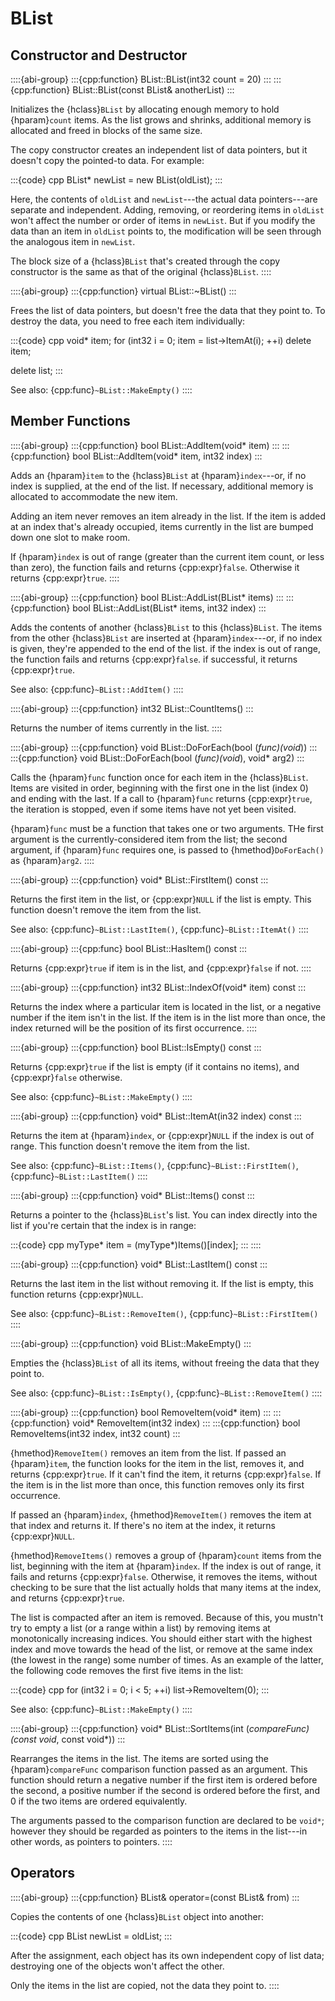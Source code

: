 # BList

## Constructor and Destructor

::::{abi-group}
:::{cpp:function} BList::BList(int32 count = 20)
:::
:::{cpp:function} BList::BList(const BList& anotherList)
:::

Initializes the {hclass}`BList` by allocating enough memory to hold {hparam}`count` items. As the
list grows and shrinks, additional memory is allocated and freed in blocks of the same size.

The copy constructor creates an independent list of data pointers, but it doesn't copy the
pointed-to data. For example:

:::{code} cpp
BList* newList = new BList(oldList);
:::

Here, the contents of `oldList` and `newList`---the actual data pointers---are separate and
independent. Adding, removing, or reordering items in `oldList` won't affect the number or order of
items in `newList`. But if you modify the data than an item in `oldList` points to, the modification
will be seen through the analogous item in `newList`.

The block size of a {hclass}`BList` that's created through the copy constructor is the same as that
of the original {hclass}`BList`.
::::


::::{abi-group}
:::{cpp:function} virtual BList::~BList()
:::

Frees the list of data pointers, but doesn't free the data that they point to. To destroy the data,
you need to free each item individually:

:::{code} cpp
void* item;
for (int32 i = 0; item = list->ItemAt(i); ++i)
	delete item;

delete list;
:::

See also: {cpp:func}`~BList::MakeEmpty()`
::::

## Member Functions

::::{abi-group}
:::{cpp:function} bool BList::AddItem(void* item)
:::
:::{cpp:function} bool BList::AddItem(void* item, int32 index)
:::

Adds an {hparam}`item` to the {hclass}`BList` at {hparam}`index`---or, if no index is supplied, at the end of
the list. If necessary, additional memory is allocated to accommodate the new item.

Adding an item never removes an item already in the list. If the item is added at an index that's
already occupied, items currently in the list are bumped down one slot to make room.

If {hparam}`index` is out of range (greater than the current item count, or less than zero), the
function fails and returns {cpp:expr}`false`. Otherwise it returns {cpp:expr}`true`.
::::

::::{abi-group}
:::{cpp:function} bool BList::AddList(BList* items)
:::
:::{cpp:function} bool BList::AddList(BList* items, int32 index)
:::

Adds the contents of another {hclass}`BList` to this {hclass}`BList`. The items from the other
{hclass}`BList` are inserted at {hparam}`index`---or, if no index is given, they're appended to the
end of the list. if the index is out of range, the function fails and returns {cpp:expr}`false`. if
successful, it returns {cpp:expr}`true`.

See also: {cpp:func}`~BList::AddItem()`
::::

::::{abi-group}
:::{cpp:function} int32 BList::CountItems()
:::

Returns the number of items currently in the list.
::::

::::{abi-group}
:::{cpp:function} void BList::DoForEach(bool (*func)(void*))
:::
:::{cpp:function} void BList::DoForEach(bool (*func)(void*), void* arg2)
:::

Calls the {hparam}`func` function once for each item in the {hclass}`BList`. Items are visited in
order, beginning with the first one in the list (index 0) and ending with the last. If a call to
{hparam}`func` returns {cpp:expr}`true`, the iteration is stopped, even if some items have not yet
been visited.

{hparam}`func` must be a function that takes one or two arguments. THe first argument is the
currently-considered item from the list; the second argument, if {hparam}`func` requires one, is
passed to {hmethod}`DoForEach()` as {hparam}`arg2`.
::::

::::{abi-group}
:::{cpp:function} void* BList::FirstItem() const
:::

Returns the first item in the list, or {cpp:expr}`NULL` if the list is empty. This function doesn't
remove the item from the list.

See also: {cpp:func}`~BList::LastItem()`, {cpp:func}`~BList::ItemAt()`
::::

::::{abi-group}
:::{cpp:func} bool BList::HasItem() const
:::

Returns {cpp:expr}`true` if item is in the list, and {cpp:expr}`false` if not.
::::

::::{abi-group}
:::{cpp:function} int32 BList::IndexOf(void* item) const
:::

Returns the index where a particular item is located in the list, or a negative number if the item
isn't in the list. If the item is in the list more than once, the index returned will be the
position of its first occurrence.
::::

::::{abi-group}
:::{cpp:function} bool BList::IsEmpty() const
:::

Returns {cpp:expr}`true` if the list is empty (if it contains no items), and {cpp:expr}`false`
otherwise.

See also: {cpp:func}`~BList::MakeEmpty()`
::::

::::{abi-group}
:::{cpp:function} void* BList::ItemAt(in32 index) const
:::

Returns the item at {hparam}`index`, or {cpp:expr}`NULL` if the index is out of range. This function
doesn't remove the item from the list.

See also: {cpp:func}`~BList::Items()`, {cpp:func}`~BList::FirstItem()`,
{cpp:func}`~BList::LastItem()`
::::

::::{abi-group}
:::{cpp:function} void* BList::Items() const
:::

Returns a pointer to the {hclass}`BList`'s list. You can index directly into the list if you're
certain that the index is in range:

:::{code} cpp
myType* item = (myType*)Items()[index];
:::
::::

::::{abi-group}
:::{cpp:function} void* BList::LastItem() const
:::

Returns the last item in the list without removing it. If the list is empty, this function returns
{cpp:expr}`NULL`.

See also: {cpp:func}`~BList::RemoveItem()`, {cpp:func}`~BList::FirstItem()`
::::

::::{abi-group}
:::{cpp:function} void BList::MakeEmpty()
:::

Empties the {hclass}`BList` of all its items, without freeing the data that they point to.

See also: {cpp:func}`~BList::IsEmpty()`, {cpp:func}`~BList::RemoveItem()`
::::

::::{abi-group}
:::{cpp:function} bool RemoveItem(void* item)
:::
:::{cpp:function} void* RemoveItem(int32 index)
:::
:::{cpp:function} bool RemoveItems(int32 index, int32 count)
:::

{hmethod}`RemoveItem()` removes an item from the list. If passed an {hparam}`item`, the function
looks for the item in the list, removes it, and returns {cpp:expr}`true`. If it can't find the item,
it returns {cpp:expr}`false`. If the item is in the list more than once, this function removes only
its first occurrence.

If passed an {hparam}`index`, {hmethod}`RemoveItem()` removes the item at that index and returns it.
If there's no item at the index, it returns {cpp:expr}`NULL`.

{hmethod}`RemoveItems()` removes a group of {hparam}`count` items from the list, beginning with the
item at {hparam}`index`. If the index is out of range, it fails and returns {cpp:expr}`false`.
Otherwise, it removes the items, without checking to be sure that the list actually holds that many
items at the index, and returns {cpp:expr}`true`.

The list is compacted after an item is removed. Because of this, you mustn't try to empty a list (or
a range within a list) by removing items at monotonically increasing indices. You should either
start with the highest index and move towards the head of the list, or remove at the same index (the
lowest in the range) some number of times. As an example of the latter, the following code removes
the first five items in the list:

:::{code} cpp
for (int32 i = 0; i < 5; ++i)
	list->RemoveItem(0);
:::

See also: {cpp:func}`~BList::MakeEmpty()`
::::

::::{abi-group}
:::{cpp:function} void* BList::SortItems(int (*compareFunc)(const void*, const void*))
:::

Rearranges the items in the list. The items are sorted using the {hparam}`compareFunc` comparison
function passed as an argument. This function should return a negative number if the first item is
ordered before the second, a positive number if the second is ordered before the first, and 0 if the
two items are ordered equivalently.

The arguments passed to the comparison function are declared to be `void*`; however they should be
regarded as pointers to the items in the list---in other words, as pointers to pointers.
::::

## Operators

::::{abi-group}
:::{cpp:function} BList& operator=(const BList& from)
:::

Copies the contents of one {hclass}`BList` object into another:

:::{code} cpp
BList newList = oldList;
:::

After the assignment, each object has its own independent copy of list data; destroying one of the
objects won't affect the other.

Only the items in the list are copied, not the data they point to.
::::
